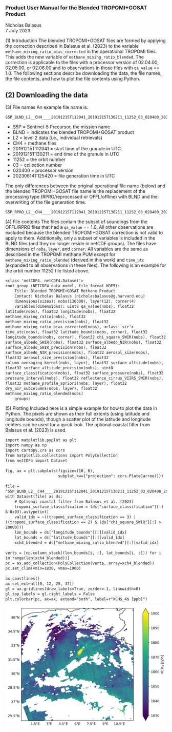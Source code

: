### Product User Manual for the Blended TROPOMI+GOSAT Product
Nicholas Balasus\
7 July 2023

(1) Introduction
The blended TROPOMI+GOSAT files are formed by applying the correction described in Balasus et al. (2023) to the variable `methane_mixing_ratio_bias_corrected` in the operational TROPOMI files. This adds the new variable of `methane_mixing_ratio_blended`. The correction is applicable to the files with a processor version of 02.04.00, 02.05.00, or 02.06.00 and to observations in those files with `qa_value` == 1.0. The following sections describe downloading the data, the file names, the file contents, and how to plot the file contents using Python.

(2) Downloading the data
---

(3) File names
An example file name is:
```
S5P_BLND_L2__CH4____20191215T112041_20191215T130211_11252_03_020400_20230614T125420.nc
```
- S5P = Sentinel-5 Precursor, the mission name
- BLND = indicates the blended TROPOMI+GOSAT product
- L2 = level 2 data (i.e., individual retrievals)
- CH4 = methane files
- 20191215T112041 = start time of the granule in UTC
- 20191215T130211 = end time of the granule in UTC
- 11252 = the orbit number
- 03 = collection number
- 020400 = processor version
- 20230614T125420 = file generation time in UTC

The only differences between the original operational file name (below) and the blended TROPOMI+GOSAT file name is the replacement of the processing type (RPRO/reprocessed or OFFL/offline) with BLND and the overwriting of the file generation time.
```
S5P_RPRO_L2__CH4____20191215T112041_20191215T130211_11252_03_020400_20221119T003414.nc
```

(4) File contents
The files contain the subset of soundings from the OFFL/RPRO files that had a `qa_value` == 1.0. All other observations are excluded because the blended TROPOMI+GOSAT correction is not valid to apply to them. Additionally, only a subset of variables is included in the BLND files (and they no longer reside in netCDF groups). The files have dimensions of `nobs`, `layer`, and `corner`. All variables are the same as described in the TROPOMI methane PUM except for `methane_mixing_ratio_blended` (derived in this work) and `time_utc` (expanded to all observations in these files). The following is an example for the orbit number 11252 file listed above.
```
<class 'netCDF4._netCDF4.Dataset'>
root group (NETCDF4 data model, file format HDF5):
    Title: Blended TROPOMI+GOSAT Methane Product
    Contact: Nicholas Balasus (nicholasbalasus@g.harvard.edu)
    dimensions(sizes): nobs(136308), layer(12), corner(4)
    variables(dimensions): uint8 qa_value(nobs), float32 latitude(nobs), float32 longitude(nobs), float32 methane_mixing_ratio(nobs), float32 methane_mixing_ratio_precision(nobs), float32 methane_mixing_ratio_bias_corrected(nobs), <class 'str'> time_utc(nobs), float32 latitude_bounds(nobs, corner), float32 longitude_bounds(nobs, corner), float32 chi_square_SWIR(nobs), float32 surface_albedo_SWIR(nobs), float32 surface_albedo_NIR(nobs), float32 surface_albedo_SWIR_precision(nobs), float32 surface_albedo_NIR_precision(nobs), float32 aerosol_size(nobs), float32 aerosol_size_precision(nobs), float32 column_averaging_kernel(nobs, layer), float32 surface_altitude(nobs), float32 surface_altitude_precision(nobs), uint8 surface_classification(nobs), float32 surface_pressure(nobs), float32 pressure_interval(nobs), float32 reflectance_cirrus_VIIRS_SWIR(nobs), float32 methane_profile_apriori(nobs, layer), float32 dry_air_subcolumns(nobs, layer), float32 methane_mixing_ratio_blended(nobs)
    groups: 
```

(5) Plotting
Included here is a simple example for how to plot the data in Python. The pixels are shown as their full extents (using latitude and longitude bounds), though a scatter plot of the latitude and longitude centers can be used for a quick look. The optional coastal filter from Balasus et al. (2023) is used.

```
import matplotlib.pyplot as plt
import numpy as np
import cartopy.crs as ccrs
from matplotlib.collections import PolyCollection
from netCDF4 import Dataset

fig, ax = plt.subplots(figsize=(10, 6),
                       subplot_kw={"projection": ccrs.PlateCarree()})

file = "S5P_BLND_L2__CH4____20191215T112041_20191215T130211_11252_03_020400_20230614T125420.nc"
with Dataset(file) as ds:
    # Optional coastal filter from Balasus et al. (2023)
    tropomi_surface_classification = (ds["surface_classification"][:] & 0x03).astype(int)
    valid_idx = ~((tropomi_surface_classification == 3) | ((tropomi_surface_classification == 2) & (ds["chi_square_SWIR"][:] > 20000)))
    lon_bounds = ds["longitude_bounds"][:][valid_idx]
    lat_bounds = ds["latitude_bounds"][:][valid_idx]
    xch4_blended = ds["methane_mixing_ratio_blended"][:][valid_idx]

verts = [np.column_stack((lon_bounds[i, :], lat_bounds[i, :])) for i in range(len(xch4_blended))]
pc = ax.add_collection(PolyCollection(verts, array=xch4_blended))
pc.set_clim(vmin=1830, vmax=1900)

ax.coastlines()
ax.set_extent([0, 12, 25, 37])
gl = ax.gridlines(draw_labels=True, zorder=-1, linewidth=0)
gl.top_labels = gl.right_labels = False
plt.colorbar(pc, ax=ax, extend="both", label=r"XCH$_4$ [ppb]")
```
![](resources/example.png)